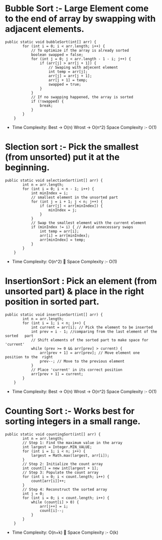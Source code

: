 # Bubble Sort :- Large Element come to the end of array by swapping with adjacent elements.

    public static void bubbleSort(int[] arr) {
            for (int i = 0; i < arr.length; i++) {
                // To optimize if the array is already sorted
                boolean swapped = false;
                for (int j = 0; j < arr.length - 1 - i; j++) {
                    if (arr[j] > arr[j + 1]) {
                        // Swaping with adjecent element
                        int temp = arr[j];
                        arr[j] = arr[j + 1];
                        arr[j + 1] = temp;
                        swapped = true;
                    }
                }
                // If no swapping happened, the array is sorted
                if (!swapped) {
                    break;
                }
            }
        }

-   Time Complexity: Best -> O(n) Wrost -> O(n^2) Space Complexity :- O(1)

# Slection sort :- Pick the smallest (from unsorted) put it at the beginning.

    public static void selectionSort(int[] arr) {
            int n = arr.length;
            for (int i = 0; i < n - 1; i++) {
                int minIndex = i;
                // smallest element in the unsorted part
                for (int j = i + 1; j < n; j++) {
                    if (arr[j] < arr[minIndex]) {
                        minIndex = j;
                    }
                }
                // Swap the smallest element with the current element
                if (minIndex != i) { // Avoid unnecessary swaps
                    int temp = arr[i];
                    arr[i] = arr[minIndex];
                    arr[minIndex] = temp;
                }
            }
        }

-   Time Complexity: O(n^2)  Space Complexity :- O(1)

# InsertionSort : Pick an element (from unsorted part) & place in the right position in sorted part.

    public static void insertionSort(int[] arr) {
            int n = arr.length;
            for (int i = 1; i < n; i++) {
                int current = arr[i]; // Pick the element to be inserted
                int prev = i - 1; //comparing from the last element of the sorted   part
                // Shift elements of the sorted part to make space for 'current'
                while (prev >= 0 && arr[prev] > current) {
                    arr[prev + 1] = arr[prev]; // Move element one position to the  right
                    prev--; // Move to the previous element
                }
                // Place 'current' in its correct position
                arr[prev + 1] = current;
            }
        }

-   Time Complexity: Best -> O(n) Wrost -> O(n^2) Space Complexity :- O(1)

# Counting Sort :- Works best for sorting integers in a small range.

    public static void countingSort(int[] arr) {
            int n = arr.length;
            // Step 1: Find the maximum value in the array
            int largest = Integer.MIN_VALUE;
            for (int i = 1; i < n; i++) {
                largest = Math.max(largest, arr[i]);
            }
            // Step 2: Initialize the count array
            int count[] = new int[largest + 1];
            // Step 3: Populate the count array
            for (int i = 0; i < count.length; i++) {
                count[arr[i]]++;
            }
            // Step 4: Reconstruct the sorted array
            int j = 0;
            for (int i = 0; i < count.length; i++) {
                while (count[i] > 0) {
                    arr[j++] = i;
                    count[i]--;
                }
            }
        }

-   Time Complexity: O(n+k)  Space Complexity :- O(k)
